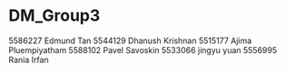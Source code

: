 # DM_Group3
5586227 Edmund Tan
5544129 Dhanush Krishnan
5515177 Ajima Pluempiyatham
5588102 Pavel Savoskin
5533066 jingyu yuan
5556995 Rania Irfan

